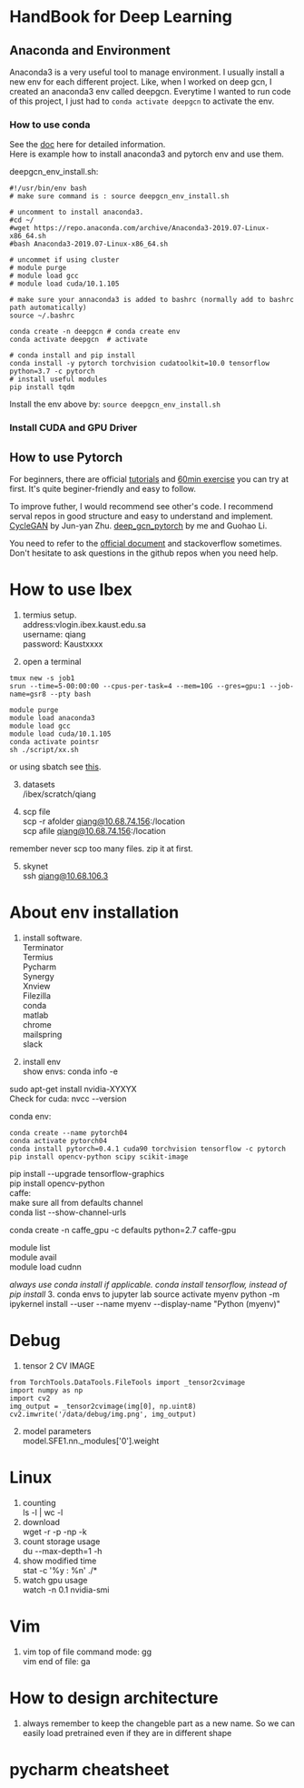 # HandBook for Deep Learning
## Anaconda and Environment
Anaconda3 is a very useful tool to manage environment. I usually install a new env for each different project. Like, when I worked on deep gcn, I created an anaconda3 env called deepgcn. Everytime I wanted to run code of this project, I just had to `conda activate deepgcn` to activate the env. 

### How to use conda
See the [doc](https://docs.conda.io/projects/conda/en/latest/user-guide/tasks/manage-environments.html) here for detailed information.   
Here is example how to install anaconda3 and pytorch env and use them.


deepgcn_env_install.sh:
```
#!/usr/bin/env bash
# make sure command is : source deepgcn_env_install.sh

# uncomment to install anaconda3.
#cd ~/
#wget https://repo.anaconda.com/archive/Anaconda3-2019.07-Linux-x86_64.sh
#bash Anaconda3-2019.07-Linux-x86_64.sh

# uncommet if using cluster
# module purge
# module load gcc
# module load cuda/10.1.105

# make sure your annaconda3 is added to bashrc (normally add to bashrc path automatically)
source ~/.bashrc

conda create -n deepgcn # conda create env
conda activate deepgcn  # activate

# conda install and pip install
conda install -y pytorch torchvision cudatoolkit=10.0 tensorflow python=3.7 -c pytorch
# install useful modules
pip install tqdm
```
Install the env above by: `source deepgcn_env_install.sh`


### Install CUDA and GPU Driver


## How to use Pytorch
For beginners, there are official [tutorials](https://pytorch.org/tutorials/) and [60min exercise](https://pytorch.org/tutorials/beginner/deep_learning_60min_blitz.html) you can try at first. It's quite beginer-friendly and easy to follow.

To improve futher, I would recommend see other's code. I recommend serval repos in good structure and easy to understand and implement.
[CycleGAN](https://github.com/junyanz/pytorch-CycleGAN-and-pix2pix) by Jun-yan Zhu.
[deep_gcn_pytorch](https://github.com/lightaime/deep_gcns_torch) by me and Guohao Li.

You need to refer to the [official document](https://pytorch.org/docs/stable/index.html) and stackoverflow sometimes. Don't hesitate to ask questions in the github repos when you need help.


# How to use Ibex
1. termius setup.   
address:vlogin.ibex.kaust.edu.sa  
username: qiang  
password: Kaustxxxx  
   
2. open a terminal   
```
tmux new -s job1 
srun --time=5-00:00:00 --cpus-per-task=4 --mem=10G --gres=gpu:1 --job-name=gsr8 --pty bash

module purge
module load anaconda3
module load gcc
module load cuda/10.1.105
conda activate pointsr 
sh ./script/xx.sh
```

or using sbatch
see [this](https://www.hpc.kaust.edu.sa/sites/default/files/files/public/Cluster_training/26_11_2018/0_Ibex_cheat_sheet_Nov_26_2018.pdf).

3. datasets   
/ibex/scratch/qiang

4. scp file  
scp -r afolder qiang@10.68.74.156:/location  
scp afile qiang@10.68.74.156:/location  

remember never scp too many files. zip it at first.   

5. skynet  
ssh qiang@10.68.106.3

# About env installation
1. install software.  
Terminator  
Termius  
Pycharm  
Synergy  
Xnview  
Filezilla   
conda  
matlab  
chrome  
mailspring  
slack  

2. install env  
show envs: conda info -e

sudo apt-get install nvidia-XYXYX   
Check for cuda: nvcc --version  

conda env:
```
conda create --name pytorch04
conda activate pytorch04
conda install pytorch=0.4.1 cuda90 torchvision tensorflow -c pytorch 
pip install opencv-python scipy scikit-image
```

<!-- tesorflow for 3d -->
pip install --upgrade tensorflow-graphics  
pip install opencv-python  
caffe:  
make sure all from defaults channel  
conda list --show-channel-urls  

conda create -n caffe_gpu -c defaults python=2.7 caffe-gpu    


module list  
module avail  
module load cudnn  

*always use conda install if applicable. conda install tensorflow, instead of pip install*
3. conda envs to jupyter lab
source activate myenv
python -m ipykernel install --user --name myenv --display-name "Python (myenv)"

# Debug
1. tensor 2 CV IMAGE 
```
from TorchTools.DataTools.FileTools import _tensor2cvimage 
import numpy as np 
import cv2 
img_output = _tensor2cvimage(img[0], np.uint8) 
cv2.imwrite('/data/debug/img.png', img_output)  
```

2. model parameters  
model.SFE1.nn._modules['0'].weight

# Linux 
1. counting  
ls -l | wc -l
2. download  
wget -r -p -np -k  
3. count storage usage  
du --max-depth=1 -h
4. show modified time  
stat -c '%y : %n' ./*  
5. watch gpu usage  
watch -n 0.1 nvidia-smi

  
# Vim
1. vim top of file
    command mode: gg  
    vim end of file: ga
    
    
# How to design architecture 
1. always remember to keep the changeble part as a new name. So we can
easily load pretrained even if they are in different shape  


# pycharm cheatsheet
